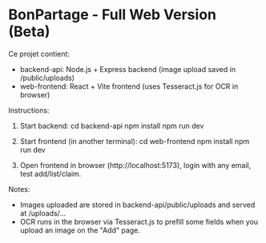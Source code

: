 
# BonPartage - Full Web Version (Beta)

Ce projet contient:
- backend-api: Node.js + Express backend (image upload saved in /public/uploads)
- web-frontend: React + Vite frontend (uses Tesseract.js for OCR in browser)

Instructions:
1) Start backend:
   cd backend-api
   npm install
   npm run dev

2) Start frontend (in another terminal):
   cd web-frontend
   npm install
   npm run dev

3) Open frontend in browser (http://localhost:5173), login with any email, test add/list/claim.

Notes:
- Images uploaded are stored in backend-api/public/uploads and served at /uploads/...
- OCR runs in the browser via Tesseract.js to prefill some fields when you upload an image on the "Add" page.
